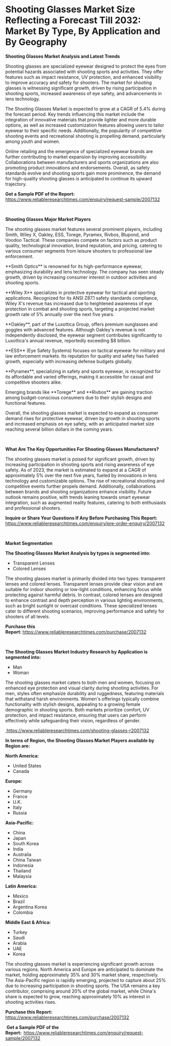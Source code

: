 <p><h1>Shooting Glasses Market Size Reflecting a Forecast Till 2032: Market By Type, By Application and By Geography</h1></p><p><strong>Shooting Glasses Market Analysis and Latest Trends</strong></p>
<p><p>Shooting glasses are specialized eyewear designed to protect the eyes from potential hazards associated with shooting sports and activities. They offer features such as impact resistance, UV protection, and enhanced visibility to improve accuracy and safety for shooters. The market for shooting glasses is witnessing significant growth, driven by rising participation in shooting sports, increased awareness of eye safety, and advancements in lens technology.</p><p>The Shooting Glasses Market is expected to grow at a CAGR of 5.4% during the forecast period. Key trends influencing this market include the integration of innovative materials that provide lighter and more durable options, as well as increased customization features allowing users to tailor eyewear to their specific needs. Additionally, the popularity of competitive shooting events and recreational shooting is propelling demand, particularly among youth and women.</p><p>Online retailing and the emergence of specialized eyewear brands are further contributing to market expansion by improving accessibility. Collaborations between manufacturers and sports organizations are also promoting product innovations and endorsements. Overall, as safety standards evolve and shooting sports gain more prominence, the demand for high-quality shooting glasses is anticipated to continue its upward trajectory.</p></p>
<p><strong>Get a Sample PDF of the Report:&nbsp;</strong> <a href="https://www.reliableresearchtimes.com/enquiry/request-sample/2007132?utm_campaign=3505&utm_medium=2&utm_source=Github&utm_content=ia&utm_term=15042025&utm_id=shooting-glasses">https://www.reliableresearchtimes.com/enquiry/request-sample/2007132</a></p>
<p>&nbsp;</p>
<p><strong>Shooting Glasses Major Market Players</strong></p>
<p><p>The shooting glasses market features several prominent players, including Smith, Wiley X, Oakley, ESS, Torege, Pyramex, Rivbos, Blupond, and Voodoo Tactical. These companies compete on factors such as product quality, technological innovation, brand reputation, and pricing, catering to various consumer segments from leisure shooters to professional law enforcement.</p><p>**Smith Optics** is renowned for its high-performance eyewear, emphasizing durability and lens technology. The company has seen steady growth, driven by increasing consumer interest in outdoor activities and shooting sports. </p><p>**Wiley X** specializes in protective eyewear for tactical and sporting applications. Recognized for its ANSI Z87.1 safety standards compliance, Wiley X's revenue has increased due to heightened awareness of eye protection in combat and shooting sports, targeting a projected market growth rate of 5% annually over the next five years.</p><p>**Oakley**, part of the Luxottica Group, offers premium sunglasses and goggles with advanced features. Although Oakley's revenue is not independently disclosed, the eyewear segment contributes significantly to Luxottica's annual revenue, reportedly exceeding $8 billion. </p><p>**ESS** (Eye Safety Systems) focuses on tactical eyewear for military and law enforcement markets. Its reputation for quality and safety has fueled growth, especially with increasing defense budgets globally.</p><p>**Pyramex**, specializing in safety and sports eyewear, is recognized for its affordable and varied offerings, making it accessible for casual and competitive shooters alike. </p><p>Emerging brands like **Torege** and **Rivbos** are gaining traction among budget-conscious consumers due to their stylish designs and functional features. </p><p>Overall, the shooting glasses market is expected to expand as consumer demand rises for protective eyewear, driven by growth in shooting sports and increased emphasis on eye safety, with an anticipated market size reaching several billion dollars in the coming years.</p></p>
<p>&nbsp;</p>
<p><strong>What Are The Key Opportunities For Shooting Glasses Manufacturers?</strong></p>
<p><p>The shooting glasses market is poised for significant growth, driven by increasing participation in shooting sports and rising awareness of eye safety. As of 2023, the market is estimated to expand at a CAGR of approximately 5% over the next five years, fueled by innovations in lens technology and customizable options. The rise of recreational shooting and competitive events further propels demand. Additionally, collaborations between brands and shooting organizations enhance visibility. Future outlook remains positive, with trends leaning towards smart eyewear integration, such as augmented reality features, catering to both enthusiasts and professional shooters.</p></p>
<p><strong>Inquire or Share Your Questions If Any Before Purchasing This Report:</strong> <a href="https://www.reliableresearchtimes.com/enquiry/pre-order-enquiry/2007132?utm_campaign=3505&utm_medium=2&utm_source=Github&utm_content=ia&utm_term=15042025&utm_id=shooting-glasses">https://www.reliableresearchtimes.com/enquiry/pre-order-enquiry/2007132</a></p>
<p>&nbsp;</p>
<p><strong>Market Segmentation</strong></p>
<p><strong>The Shooting Glasses Market Analysis by types is segmented into:</strong></p>
<p><ul><li>Transparent Lenses</li><li>Colored Lenses</li></ul></p>
<p><p>The shooting glasses market is primarily divided into two types: transparent lenses and colored lenses. Transparent lenses provide clear vision and are suitable for indoor shooting or low-light conditions, enhancing focus while protecting against harmful debris. In contrast, colored lenses are designed to enhance contrast and depth perception in various lighting environments, such as bright sunlight or overcast conditions. These specialized lenses cater to different shooting scenarios, improving performance and safety for shooters of all levels.</p></p>
<p><strong>Purchase this Report:&nbsp;</strong><a href="https://www.reliableresearchtimes.com/purchase/2007132?utm_campaign=3505&utm_medium=2&utm_source=Github&utm_content=ia&utm_term=15042025&utm_id=shooting-glasses">https://www.reliableresearchtimes.com/purchase/2007132</a></p>
<p>&nbsp;</p>
<p><strong>The Shooting Glasses Market Industry Research by Application is segmented into:</strong></p>
<p><ul><li>Man</li><li>Woman</li></ul></p>
<p><p>The shooting glasses market caters to both men and women, focusing on enhanced eye protection and visual clarity during shooting activities. For men, styles often emphasize durability and ruggedness, featuring materials that withstand harsh environments. Women's offerings typically combine functionality with stylish designs, appealing to a growing female demographic in shooting sports. Both markets prioritize comfort, UV protection, and impact resistance, ensuring that users can perform effectively while safeguarding their vision, regardless of gender.</p></p>
<p><a href="https://www.reliableresearchtimes.com/shooting-glasses-r2007132?utm_campaign=3505&utm_medium=2&utm_source=Github&utm_content=ia&utm_term=15042025&utm_id=shooting-glasses">&nbsp;https://www.reliableresearchtimes.com/shooting-glasses-r2007132</a></p>
<p><strong>In terms of Region, the Shooting Glasses Market Players available by Region are:</strong></p>
<p>
    <p> <strong> North America: </strong>
        <ul>
            <li>United States</li>
            <li>Canada</li>
        </ul>
        </p> 
    <p> <strong> Europe: </strong>
        <ul>
            <li>Germany</li>
            <li>France</li>
            <li>U.K.</li>
            <li>Italy</li>
            <li>Russia</li>
        </ul>
        </p> 
    <p> <strong> Asia-Pacific: </strong>
        <ul>
            <li>China</li>
            <li>Japan</li>
            <li>South Korea</li>
            <li>India</li>
            <li>Australia</li>
            <li>China Taiwan</li>
            <li>Indonesia</li>
            <li>Thailand</li>
            <li>Malaysia</li>
        </ul>
        </p> 
    <p> <strong> Latin America: </strong>
        <ul>
            <li>Mexico</li>
            <li>Brazil</li>
            <li>Argentina Korea</li>
            <li>Colombia</li>
        </ul>
        </p> 
    <p> <strong> Middle East & Africa: </strong>
        <ul>
            <li>Turkey</li>
            <li>Saudi</li>
            <li>Arabia</li>
            <li>UAE</li>
            <li>Korea</li>
        </ul>
    </p>
    </p>
<p><p>The shooting glasses market is experiencing significant growth across various regions. North America and Europe are anticipated to dominate the market, holding approximately 35% and 30% market share, respectively. The Asia-Pacific region is rapidly emerging, projected to capture about 25% due to increasing participation in shooting sports. The USA remains a key contributor, comprising around 20% of the global market, while China's share is expected to grow, reaching approximately 10% as interest in shooting activities rises.</p></p>
<p><strong>Purchase this Report: </strong><a href="https://www.reliableresearchtimes.com/purchase/2007132?utm_campaign=3505&utm_medium=2&utm_source=Github&utm_content=ia&utm_term=15042025&utm_id=shooting-glasses">https://www.reliableresearchtimes.com/purchase/2007132</a></p>
<p>&nbsp;<strong>Get a Sample PDF of the Report:&nbsp;&nbsp;</strong><a href="https://www.reliableresearchtimes.com/enquiry/request-sample/2007132?utm_campaign=3505&utm_medium=2&utm_source=Github&utm_content=ia&utm_term=15042025&utm_id=shooting-glasses">https://www.reliableresearchtimes.com/enquiry/request-sample/2007132</a></p>
<p><strong></strong></p>
<p><p></p><p></p><p></p></p>